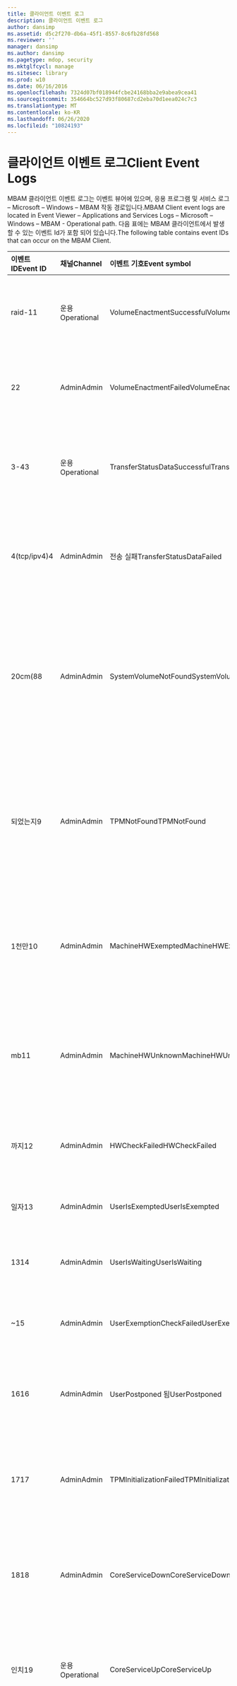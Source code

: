 ```yaml
---
title: 클라이언트 이벤트 로그
description: 클라이언트 이벤트 로그
author: dansimp
ms.assetid: d5c2f270-db6a-45f1-8557-8c6fb28fd568
ms.reviewer: ''
manager: dansimp
ms.author: dansimp
ms.pagetype: mdop, security
ms.mktglfcycl: manage
ms.sitesec: library
ms.prod: w10
ms.date: 06/16/2016
ms.openlocfilehash: 7324d07bf018944fcbe24168bba2e9abea9cea41
ms.sourcegitcommit: 354664bc527d93f80687cd2eba70d1eea024c7c3
ms.translationtype: MT
ms.contentlocale: ko-KR
ms.lasthandoff: 06/26/2020
ms.locfileid: "10824193"
---
```

# <span data-ttu-id="d0bba-103">클라이언트 이벤트 로그</span><span class="sxs-lookup"><span data-stu-id="d0bba-103">Client Event Logs</span></span>

<span data-ttu-id="d0bba-104">MBAM 클라이언트 이벤트 로그는 이벤트 뷰어에 있으며, 응용 프로그램 및 서비스 로그 – Microsoft – Windows – MBAM 작동 경로입니다.</span><span class="sxs-lookup"><span data-stu-id="d0bba-104">MBAM Client event logs are located in Event Viewer – Applications and Services Logs – Microsoft – Windows – MBAM - Operational path.</span></span>
<span data-ttu-id="d0bba-105">다음 표에는 MBAM 클라이언트에서 발생할 수 있는 이벤트 Id가 포함 되어 있습니다.</span><span class="sxs-lookup"><span data-stu-id="d0bba-105">The following table contains event IDs that can occur on the MBAM Client.</span></span>

<table>
<colgroup>
<col width="25%" />
<col width="25%" />
<col width="25%" />
<col width="25%" />
</colgroup>
<thead>
<tr class="header">
<th align="left"><span data-ttu-id="d0bba-106">이벤트 ID</span><span class="sxs-lookup"><span data-stu-id="d0bba-106">Event ID</span></span></th>
<th align="left"><span data-ttu-id="d0bba-107">채널</span><span class="sxs-lookup"><span data-stu-id="d0bba-107">Channel</span></span></th>
<th align="left"><span data-ttu-id="d0bba-108">이벤트 기호</span><span class="sxs-lookup"><span data-stu-id="d0bba-108">Event symbol</span></span></th>
<th align="left"><span data-ttu-id="d0bba-109">메시지</span><span class="sxs-lookup"><span data-stu-id="d0bba-109">Message</span></span></th>
</tr>
</thead>
<tbody>
<tr class="odd">
<td align="left"><p><span data-ttu-id="d0bba-110">raid-1</span><span class="sxs-lookup"><span data-stu-id="d0bba-110">1</span></span></p></td>
<td align="left"><p><span data-ttu-id="d0bba-111">운용</span><span class="sxs-lookup"><span data-stu-id="d0bba-111">Operational</span></span></p></td>
<td align="left"><p><span data-ttu-id="d0bba-112">VolumeEnactmentSuccessful</span><span class="sxs-lookup"><span data-stu-id="d0bba-112">VolumeEnactmentSuccessful</span></span></p></td>
<td align="left"><p><span data-ttu-id="d0bba-113">MBAM 정책이 성공적으로 적용 되었습니다.</span><span class="sxs-lookup"><span data-stu-id="d0bba-113">The MBAM policies were applied successfully.</span></span></p></td>
</tr>
<tr class="even">
<td align="left"><p><span data-ttu-id="d0bba-114">2</span><span class="sxs-lookup"><span data-stu-id="d0bba-114">2</span></span></p></td>
<td align="left"><p><span data-ttu-id="d0bba-115">Admin</span><span class="sxs-lookup"><span data-stu-id="d0bba-115">Admin</span></span></p></td>
<td align="left"><p><span data-ttu-id="d0bba-116">VolumeEnactmentFailed</span><span class="sxs-lookup"><span data-stu-id="d0bba-116">VolumeEnactmentFailed</span></span></p></td>
<td align="left"><p><span data-ttu-id="d0bba-117">MBAM 정책을 적용 하는 동안 오류가 발생 했습니다.</span><span class="sxs-lookup"><span data-stu-id="d0bba-117">An error occurred while applying MBAM policies.</span></span></p></td>
</tr>
<tr class="odd">
<td align="left"><p><span data-ttu-id="d0bba-118">3-4</span><span class="sxs-lookup"><span data-stu-id="d0bba-118">3</span></span></p></td>
<td align="left"><p><span data-ttu-id="d0bba-119">운용</span><span class="sxs-lookup"><span data-stu-id="d0bba-119">Operational</span></span></p></td>
<td align="left"><p><span data-ttu-id="d0bba-120">TransferStatusDataSuccessful</span><span class="sxs-lookup"><span data-stu-id="d0bba-120">TransferStatusDataSuccessful</span></span></p></td>
<td align="left"><p><span data-ttu-id="d0bba-121">암호화 상태 데이터가 성공적으로 전송 되었습니다.</span><span class="sxs-lookup"><span data-stu-id="d0bba-121">The encryption status data was sent successfully.</span></span></p></td>
</tr>
<tr class="even">
<td align="left"><p><span data-ttu-id="d0bba-122">4(tcp/ipv4)</span><span class="sxs-lookup"><span data-stu-id="d0bba-122">4</span></span></p></td>
<td align="left"><p><span data-ttu-id="d0bba-123">Admin</span><span class="sxs-lookup"><span data-stu-id="d0bba-123">Admin</span></span></p></td>
<td align="left"><p><span data-ttu-id="d0bba-124">전송 실패</span><span class="sxs-lookup"><span data-stu-id="d0bba-124">TransferStatusDataFailed</span></span></p></td>
<td align="left"><p><span data-ttu-id="d0bba-125">암호화 상태 데이터를 보내는 동안 오류가 발생 했습니다.</span><span class="sxs-lookup"><span data-stu-id="d0bba-125">An error occurred while sending encryption status data.</span></span></p></td>
</tr>
<tr class="odd">
<td align="left"><p><span data-ttu-id="d0bba-126">20cm(8</span><span class="sxs-lookup"><span data-stu-id="d0bba-126">8</span></span></p></td>
<td align="left"><p><span data-ttu-id="d0bba-127">Admin</span><span class="sxs-lookup"><span data-stu-id="d0bba-127">Admin</span></span></p></td>
<td align="left"><p><span data-ttu-id="d0bba-128">SystemVolumeNotFound</span><span class="sxs-lookup"><span data-stu-id="d0bba-128">SystemVolumeNotFound</span></span></p></td>
<td align="left"><p><span data-ttu-id="d0bba-129">시스템 볼륨이 없습니다.</span><span class="sxs-lookup"><span data-stu-id="d0bba-129">The system volume is missing.</span></span> <span data-ttu-id="d0bba-130">운영 체제 드라이브를 암호화 하려면 SystemVolume이 필요 합니다.</span><span class="sxs-lookup"><span data-stu-id="d0bba-130">SystemVolume is needed to encrypt the operating system drive.</span></span></p></td>
</tr>
<tr class="even">
<td align="left"><p><span data-ttu-id="d0bba-131">되었는지</span><span class="sxs-lookup"><span data-stu-id="d0bba-131">9</span></span></p></td>
<td align="left"><p><span data-ttu-id="d0bba-132">Admin</span><span class="sxs-lookup"><span data-stu-id="d0bba-132">Admin</span></span></p></td>
<td align="left"><p><span data-ttu-id="d0bba-133">TPMNotFound</span><span class="sxs-lookup"><span data-stu-id="d0bba-133">TPMNotFound</span></span></p></td>
<td align="left"><p><span data-ttu-id="d0bba-134">TPM 하드웨어가 없습니다.</span><span class="sxs-lookup"><span data-stu-id="d0bba-134">The TPM hardware is missing.</span></span> <span data-ttu-id="d0bba-135">Tpm은 TPM 보호기로 운영 체제 드라이브를 암호화 하는 데 필요 합니다.</span><span class="sxs-lookup"><span data-stu-id="d0bba-135">TPM is needed to encrypt the operating system drive with any TPM protector.</span></span></p></td>
</tr>
<tr class="odd">
<td align="left"><p><span data-ttu-id="d0bba-136">1천만</span><span class="sxs-lookup"><span data-stu-id="d0bba-136">10</span></span></p></td>
<td align="left"><p><span data-ttu-id="d0bba-137">Admin</span><span class="sxs-lookup"><span data-stu-id="d0bba-137">Admin</span></span></p></td>
<td align="left"><p><span data-ttu-id="d0bba-138">MachineHWExempted</span><span class="sxs-lookup"><span data-stu-id="d0bba-138">MachineHWExempted</span></span></p></td>
<td align="left"><p><span data-ttu-id="d0bba-139">컴퓨터가 암호화에서 제외 됩니다.</span><span class="sxs-lookup"><span data-stu-id="d0bba-139">The computer is exempted from Encryption.</span></span> <span data-ttu-id="d0bba-140">컴퓨터의 하드웨어 상태: 제외</span><span class="sxs-lookup"><span data-stu-id="d0bba-140">Machine’s hardware status: Exempted</span></span></p></td>
</tr>
<tr class="even">
<td align="left"><p><span data-ttu-id="d0bba-141">mb</span><span class="sxs-lookup"><span data-stu-id="d0bba-141">11</span></span></p></td>
<td align="left"><p><span data-ttu-id="d0bba-142">Admin</span><span class="sxs-lookup"><span data-stu-id="d0bba-142">Admin</span></span></p></td>
<td align="left"><p><span data-ttu-id="d0bba-143">MachineHWUnknown</span><span class="sxs-lookup"><span data-stu-id="d0bba-143">MachineHWUnknown</span></span></p></td>
<td align="left"><p><span data-ttu-id="d0bba-144">컴퓨터가 암호화에서 제외 됩니다.</span><span class="sxs-lookup"><span data-stu-id="d0bba-144">The computer is exempted from encryption.</span></span> <span data-ttu-id="d0bba-145">컴퓨터의 하드웨어 상태: 알 수 없음</span><span class="sxs-lookup"><span data-stu-id="d0bba-145">Machine’s hardware status: Unknown</span></span></p></td>
</tr>
<tr class="odd">
<td align="left"><p><span data-ttu-id="d0bba-146">까지</span><span class="sxs-lookup"><span data-stu-id="d0bba-146">12</span></span></p></td>
<td align="left"><p><span data-ttu-id="d0bba-147">Admin</span><span class="sxs-lookup"><span data-stu-id="d0bba-147">Admin</span></span></p></td>
<td align="left"><p><span data-ttu-id="d0bba-148">HWCheckFailed</span><span class="sxs-lookup"><span data-stu-id="d0bba-148">HWCheckFailed</span></span></p></td>
<td align="left"><p><span data-ttu-id="d0bba-149">하드웨어 예외 검사에 실패 했습니다.</span><span class="sxs-lookup"><span data-stu-id="d0bba-149">Hardware exemption check failed.</span></span></p></td>
</tr>
<tr class="even">
<td align="left"><p><span data-ttu-id="d0bba-150">일자</span><span class="sxs-lookup"><span data-stu-id="d0bba-150">13</span></span></p></td>
<td align="left"><p><span data-ttu-id="d0bba-151">Admin</span><span class="sxs-lookup"><span data-stu-id="d0bba-151">Admin</span></span></p></td>
<td align="left"><p><span data-ttu-id="d0bba-152">UserIsExempted</span><span class="sxs-lookup"><span data-stu-id="d0bba-152">UserIsExempted</span></span></p></td>
<td align="left"><p><span data-ttu-id="d0bba-153">사용자가 암호화에서 제외 됩니다.</span><span class="sxs-lookup"><span data-stu-id="d0bba-153">The user is exempt from encryption.</span></span></p></td>
</tr>
<tr class="odd">
<td align="left"><p><span data-ttu-id="d0bba-154">13</span><span class="sxs-lookup"><span data-stu-id="d0bba-154">14</span></span></p></td>
<td align="left"><p><span data-ttu-id="d0bba-155">Admin</span><span class="sxs-lookup"><span data-stu-id="d0bba-155">Admin</span></span></p></td>
<td align="left"><p><span data-ttu-id="d0bba-156">UserIsWaiting</span><span class="sxs-lookup"><span data-stu-id="d0bba-156">UserIsWaiting</span></span></p></td>
<td align="left"><p><span data-ttu-id="d0bba-157">사용자가 예외를 요청 했습니다.</span><span class="sxs-lookup"><span data-stu-id="d0bba-157">The user requested an exemption.</span></span></p></td>
</tr>
<tr class="even">
<td align="left"><p><span data-ttu-id="d0bba-158">~</span><span class="sxs-lookup"><span data-stu-id="d0bba-158">15</span></span></p></td>
<td align="left"><p><span data-ttu-id="d0bba-159">Admin</span><span class="sxs-lookup"><span data-stu-id="d0bba-159">Admin</span></span></p></td>
<td align="left"><p><span data-ttu-id="d0bba-160">UserExemptionCheckFailed</span><span class="sxs-lookup"><span data-stu-id="d0bba-160">UserExemptionCheckFailed</span></span></p></td>
<td align="left"><p><span data-ttu-id="d0bba-161">사용자 예외 검사에 실패 했습니다.</span><span class="sxs-lookup"><span data-stu-id="d0bba-161">User exemption check failed.</span></span></p></td>
</tr>
<tr class="odd">
<td align="left"><p><span data-ttu-id="d0bba-162">16</span><span class="sxs-lookup"><span data-stu-id="d0bba-162">16</span></span></p></td>
<td align="left"><p><span data-ttu-id="d0bba-163">Admin</span><span class="sxs-lookup"><span data-stu-id="d0bba-163">Admin</span></span></p></td>
<td align="left"><p><span data-ttu-id="d0bba-164">UserPostponed 됨</span><span class="sxs-lookup"><span data-stu-id="d0bba-164">UserPostponed</span></span></p></td>
<td align="left"><p><span data-ttu-id="d0bba-165">사용자가 암호화 프로세스를 연기 했습니다.</span><span class="sxs-lookup"><span data-stu-id="d0bba-165">The user postponed the encryption process.</span></span></p></td>
</tr>
<tr class="even">
<td align="left"><p><span data-ttu-id="d0bba-166">17</span><span class="sxs-lookup"><span data-stu-id="d0bba-166">17</span></span></p></td>
<td align="left"><p><span data-ttu-id="d0bba-167">Admin</span><span class="sxs-lookup"><span data-stu-id="d0bba-167">Admin</span></span></p></td>
<td align="left"><p><span data-ttu-id="d0bba-168">TPMInitializationFailed</span><span class="sxs-lookup"><span data-stu-id="d0bba-168">TPMInitializationFailed</span></span></p></td>
<td align="left"><p><span data-ttu-id="d0bba-169">TPM 초기화에 실패 했습니다.</span><span class="sxs-lookup"><span data-stu-id="d0bba-169">TPM initialization failed.</span></span> <span data-ttu-id="d0bba-170">사용자가 BIOS 변경 내용을 거부 했습니다.</span><span class="sxs-lookup"><span data-stu-id="d0bba-170">The user rejected the BIOS changes.</span></span></p></td>
</tr>
<tr class="odd">
<td align="left"><p><span data-ttu-id="d0bba-171">18</span><span class="sxs-lookup"><span data-stu-id="d0bba-171">18</span></span></p></td>
<td align="left"><p><span data-ttu-id="d0bba-172">Admin</span><span class="sxs-lookup"><span data-stu-id="d0bba-172">Admin</span></span></p></td>
<td align="left"><p><span data-ttu-id="d0bba-173">CoreServiceDown</span><span class="sxs-lookup"><span data-stu-id="d0bba-173">CoreServiceDown</span></span></p></td>
<td align="left"><p><span data-ttu-id="d0bba-174">MBAM 복구 및 하드웨어 서비스에 연결할 수 없습니다.</span><span class="sxs-lookup"><span data-stu-id="d0bba-174">Unable to connect to the MBAM Recovery and Hardware service.</span></span></p></td>
</tr>
<tr class="even">
<td align="left"><p><span data-ttu-id="d0bba-175">인치</span><span class="sxs-lookup"><span data-stu-id="d0bba-175">19</span></span></p></td>
<td align="left"><p><span data-ttu-id="d0bba-176">운용</span><span class="sxs-lookup"><span data-stu-id="d0bba-176">Operational</span></span></p></td>
<td align="left"><p><span data-ttu-id="d0bba-177">CoreServiceUp</span><span class="sxs-lookup"><span data-stu-id="d0bba-177">CoreServiceUp</span></span></p></td>
<td align="left"><p><span data-ttu-id="d0bba-178">MBAM 복구 및 하드웨어 서비스에 연결 되었습니다.</span><span class="sxs-lookup"><span data-stu-id="d0bba-178">Successfully connected to the MBAM Recovery and Hardware service.</span></span></p></td>
</tr>
<tr class="odd">
<td align="left"><p><span data-ttu-id="d0bba-179">명</span><span class="sxs-lookup"><span data-stu-id="d0bba-179">20</span></span></p></td>
<td align="left"><p><span data-ttu-id="d0bba-180">Admin</span><span class="sxs-lookup"><span data-stu-id="d0bba-180">Admin</span></span></p></td>
<td align="left"><p><span data-ttu-id="d0bba-181">PolicyMismatch</span><span class="sxs-lookup"><span data-stu-id="d0bba-181">PolicyMismatch</span></span></p></td>
<td align="left"><p><span data-ttu-id="d0bba-182">MBAM 정책이 충돌 하거나 손상 되었습니다.</span><span class="sxs-lookup"><span data-stu-id="d0bba-182">The MBAM policy is in conflict or corrupt.</span></span></p></td>
</tr>
<tr class="even">
<td align="left"><p><span data-ttu-id="d0bba-183">mb</span><span class="sxs-lookup"><span data-stu-id="d0bba-183">21</span></span></p></td>
<td align="left"><p><span data-ttu-id="d0bba-184">Admin</span><span class="sxs-lookup"><span data-stu-id="d0bba-184">Admin</span></span></p></td>
<td align="left"><p><span data-ttu-id="d0bba-185">ConflictingOSVolumePolicies</span><span class="sxs-lookup"><span data-stu-id="d0bba-185">ConflictingOSVolumePolicies</span></span></p></td>
<td align="left"><p><span data-ttu-id="d0bba-186">OS 볼륨 암호화 정책이 충돌 했습니다.</span><span class="sxs-lookup"><span data-stu-id="d0bba-186">Detected OS volume encryption policies conflict.</span></span> <span data-ttu-id="d0bba-187">OS 드라이브 프로텍터와 관련 된 BitLocker 및 MBAM 정책을 확인 합니다.</span><span class="sxs-lookup"><span data-stu-id="d0bba-187">Check BitLocker and MBAM policies related to OS drive protectors.</span></span></p></td>
</tr>
<tr class="odd">
<td align="left"><p><span data-ttu-id="d0bba-188">khz</span><span class="sxs-lookup"><span data-stu-id="d0bba-188">22</span></span></p></td>
<td align="left"><p><span data-ttu-id="d0bba-189">Admin</span><span class="sxs-lookup"><span data-stu-id="d0bba-189">Admin</span></span></p></td>
<td align="left"><p><span data-ttu-id="d0bba-190">ConflictingFDDVolumePolicies</span><span class="sxs-lookup"><span data-stu-id="d0bba-190">ConflictingFDDVolumePolicies</span></span></p></td>
<td align="left"><p><span data-ttu-id="d0bba-191">해결 됨 고정 데이터 드라이브 볼륨 암호화 정책이 충돌 합니다.</span><span class="sxs-lookup"><span data-stu-id="d0bba-191">Detected Fixed Data Drive volume encryption policies conflict.</span></span> <span data-ttu-id="d0bba-192">FDD 드라이브 프로텍터와 관련 된 BitLocker 및 MBAM 정책을 확인 합니다.</span><span class="sxs-lookup"><span data-stu-id="d0bba-192">Check BitLocker and MBAM policies related to FDD drive protectors.</span></span></p></td>
</tr>
<tr class="even">
<td align="left"><p><span data-ttu-id="d0bba-193">27</span><span class="sxs-lookup"><span data-stu-id="d0bba-193">27</span></span></p></td>
<td align="left"><p><span data-ttu-id="d0bba-194">Admin</span><span class="sxs-lookup"><span data-stu-id="d0bba-194">Admin</span></span></p></td>
<td align="left"><p><span data-ttu-id="d0bba-195"># Failednodra</span><span class="sxs-lookup"><span data-stu-id="d0bba-195">EncryptionFailedNoDra</span></span></p></td>
<td align="left"><p><span data-ttu-id="d0bba-196">암호화 하는 동안 오류가 발생 했습니다.</span><span class="sxs-lookup"><span data-stu-id="d0bba-196">An error occurred while encrypting.</span></span> <span data-ttu-id="d0bba-197">Windows 사전 8.1 컴퓨터의 경우 DRA (데이터 복구 에이전트) 보호기가 FIPS 모드에서 필요 합니다.</span><span class="sxs-lookup"><span data-stu-id="d0bba-197">A Data Recovery Agent (DRA) protector is required in FIPS mode for pre-Windows 8.1 machines.</span></span></p></td>
</tr>
<tr class="odd">
<td align="left"><p><span data-ttu-id="d0bba-198">일까</span><span class="sxs-lookup"><span data-stu-id="d0bba-198">28</span></span></p></td>
<td align="left"><p><span data-ttu-id="d0bba-199">운용</span><span class="sxs-lookup"><span data-stu-id="d0bba-199">Operational</span></span></p></td>
<td align="left"><p><span data-ttu-id="d0bba-200">TpmOwnerAuthEscrowed</span><span class="sxs-lookup"><span data-stu-id="d0bba-200">TpmOwnerAuthEscrowed</span></span></p></td>
<td align="left"><p><span data-ttu-id="d0bba-201">TPM 소유자 Auth가 escrowed 되었습니다.</span><span class="sxs-lookup"><span data-stu-id="d0bba-201">The TPM OwnerAuth has been escrowed.</span></span></p></td>
</tr>
<tr class="even">
<td align="left"><p><span data-ttu-id="d0bba-202">개가</span><span class="sxs-lookup"><span data-stu-id="d0bba-202">29</span></span></p></td>
<td align="left"><p><span data-ttu-id="d0bba-203">운용</span><span class="sxs-lookup"><span data-stu-id="d0bba-203">Operational</span></span></p></td>
<td align="left"><p><span data-ttu-id="d0bba-204">RecoveryKeyEscrowed</span><span class="sxs-lookup"><span data-stu-id="d0bba-204">RecoveryKeyEscrowed</span></span></p></td>
<td align="left"><p><span data-ttu-id="d0bba-205">볼륨에 대 한 BitLocker 복구 키가 escrowed 되었습니다.</span><span class="sxs-lookup"><span data-stu-id="d0bba-205">The BitLocker recovery key for the volume has been escrowed.</span></span></p></td>
</tr>
<tr class="odd">
<td align="left"><p><span data-ttu-id="d0bba-206">30</span><span class="sxs-lookup"><span data-stu-id="d0bba-206">30</span></span></p></td>
<td align="left"><p><span data-ttu-id="d0bba-207">운용</span><span class="sxs-lookup"><span data-stu-id="d0bba-207">Operational</span></span></p></td>
<td align="left"><p><span data-ttu-id="d0bba-208">RecoveryKeyReset</span><span class="sxs-lookup"><span data-stu-id="d0bba-208">RecoveryKeyReset</span></span></p></td>
<td align="left"><p><span data-ttu-id="d0bba-209">볼륨에 대 한 BitLocker 복구 키가 업데이트 되었습니다.</span><span class="sxs-lookup"><span data-stu-id="d0bba-209">The BitLocker recovery key for the volume has been updated.</span></span></p></td>
</tr>
<tr class="even">
<td align="left"><p><span data-ttu-id="d0bba-210">개</span><span class="sxs-lookup"><span data-stu-id="d0bba-210">31</span></span></p></td>
<td align="left"><p><span data-ttu-id="d0bba-211">운용</span><span class="sxs-lookup"><span data-stu-id="d0bba-211">Operational</span></span></p></td>
<td align="left"><p><span data-ttu-id="d0bba-212">EnforcePolicyDateSet</span><span class="sxs-lookup"><span data-stu-id="d0bba-212">EnforcePolicyDateSet</span></span></p></td>
<td align="left"><p><span data-ttu-id="d0bba-213"><em> &lt; &gt; 볼륨에 대해 적용 정책 날짜, 날짜를 </em> 설정 했습니다.</span><span class="sxs-lookup"><span data-stu-id="d0bba-213">The enforce policy date, <em>&lt;date&gt;</em>, has been set for the volume</span></span></p></td>
</tr>
<tr class="odd">
<td align="left"><p><span data-ttu-id="d0bba-214">32</span><span class="sxs-lookup"><span data-stu-id="d0bba-214">32</span></span></p></td>
<td align="left"><p><span data-ttu-id="d0bba-215">운용</span><span class="sxs-lookup"><span data-stu-id="d0bba-215">Operational</span></span></p></td>
<td align="left"><p><span data-ttu-id="d0bba-216">EnforcePolicyDateCleared</span><span class="sxs-lookup"><span data-stu-id="d0bba-216">EnforcePolicyDateCleared</span></span></p></td>
<td align="left"><p><span data-ttu-id="d0bba-217"><em> &lt; 볼륨에 대 한 적용 정책 날짜, 날짜 &gt; </em> 를 지웠습니다.</span><span class="sxs-lookup"><span data-stu-id="d0bba-217">The enforce policy date, <em>&lt;date&gt;</em>, has been cleared for the volume.</span></span></p></td>
</tr>
<tr class="even">
<td align="left"><p><span data-ttu-id="d0bba-218">33</span><span class="sxs-lookup"><span data-stu-id="d0bba-218">33</span></span></p></td>
<td align="left"><p><span data-ttu-id="d0bba-219">운용</span><span class="sxs-lookup"><span data-stu-id="d0bba-219">Operational</span></span></p></td>
<td align="left"><p><span data-ttu-id="d0bba-220">TpmLockOutResetSucceeded</span><span class="sxs-lookup"><span data-stu-id="d0bba-220">TpmLockOutResetSucceeded</span></span></p></td>
<td align="left"><p><span data-ttu-id="d0bba-221">TPM 잠금을 다시 설정 했습니다.</span><span class="sxs-lookup"><span data-stu-id="d0bba-221">Successfully reset TPM lockout.</span></span></p></td>
</tr>
<tr class="odd">
<td align="left"><p><span data-ttu-id="d0bba-222">34</span><span class="sxs-lookup"><span data-stu-id="d0bba-222">34</span></span></p></td>
<td align="left"><p><span data-ttu-id="d0bba-223">Admin</span><span class="sxs-lookup"><span data-stu-id="d0bba-223">Admin</span></span></p></td>
<td align="left"><p><span data-ttu-id="d0bba-224">TpmLockOutResetFailed</span><span class="sxs-lookup"><span data-stu-id="d0bba-224">TpmLockOutResetFailed</span></span></p></td>
<td align="left"><p><span data-ttu-id="d0bba-225">TPM 잠금을 다시 설정 하지 못했습니다.</span><span class="sxs-lookup"><span data-stu-id="d0bba-225">Failed to reset TPM lockout.</span></span></p></td>
</tr>
<tr class="even">
<td align="left"><p><span data-ttu-id="d0bba-226">35</span><span class="sxs-lookup"><span data-stu-id="d0bba-226">35</span></span></p></td>
<td align="left"><p><span data-ttu-id="d0bba-227">운용</span><span class="sxs-lookup"><span data-stu-id="d0bba-227">Operational</span></span></p></td>
<td align="left"><p><span data-ttu-id="d0bba-228">TpmOwnerAuthRetrievalSucceeded</span><span class="sxs-lookup"><span data-stu-id="d0bba-228">TpmOwnerAuthRetrievalSucceeded</span></span></p></td>
<td align="left"><p><span data-ttu-id="d0bba-229">MBAM 서비스에서 TPM 소유자 인증을 검색 했습니다.</span><span class="sxs-lookup"><span data-stu-id="d0bba-229">Successfully retrieved TPM OwnerAuth from MBAM services.</span></span></p></td>
</tr>
<tr class="odd">
<td align="left"><p><span data-ttu-id="d0bba-230">36</span><span class="sxs-lookup"><span data-stu-id="d0bba-230">36</span></span></p></td>
<td align="left"><p><span data-ttu-id="d0bba-231">Admin</span><span class="sxs-lookup"><span data-stu-id="d0bba-231">Admin</span></span></p></td>
<td align="left"><p><span data-ttu-id="d0bba-232">TpmOwnerAuthRetrievalFailed</span><span class="sxs-lookup"><span data-stu-id="d0bba-232">TpmOwnerAuthRetrievalFailed</span></span></p></td>
<td align="left"><p><span data-ttu-id="d0bba-233">MBAM 서비스에서 TPM 소유자 인증을 검색 하지 못했습니다.</span><span class="sxs-lookup"><span data-stu-id="d0bba-233">Failed to retrieve TPM OwnerAuth from MBAM services.</span></span></p></td>
</tr>
<tr class="even">
<td align="left"><p><span data-ttu-id="d0bba-234">37</span><span class="sxs-lookup"><span data-stu-id="d0bba-234">37</span></span></p></td>
<td align="left"><p><span data-ttu-id="d0bba-235">Admin</span><span class="sxs-lookup"><span data-stu-id="d0bba-235">Admin</span></span></p></td>
<td align="left"><p><span data-ttu-id="d0bba-236">WmiProviderDllSearchPathUpdateFailed</span><span class="sxs-lookup"><span data-stu-id="d0bba-236">WmiProviderDllSearchPathUpdateFailed</span></span></p></td>
<td align="left"><p><span data-ttu-id="d0bba-237">WMI 공급자에 대 한 DLL 검색 경로를 업데이트 하지 못했습니다.</span><span class="sxs-lookup"><span data-stu-id="d0bba-237">Failed to update the DLL search path for WMI provider.</span></span></p></td>
</tr>
<tr class="odd">
<td align="left"><p><span data-ttu-id="d0bba-238">38</span><span class="sxs-lookup"><span data-stu-id="d0bba-238">38</span></span></p></td>
<td align="left"><p><span data-ttu-id="d0bba-239">Admin</span><span class="sxs-lookup"><span data-stu-id="d0bba-239">Admin</span></span></p></td>
<td align="left"><p><span data-ttu-id="d0bba-240">TimedOutWaitingForWmiProvider</span><span class="sxs-lookup"><span data-stu-id="d0bba-240">TimedOutWaitingForWmiProvider</span></span></p></td>
<td align="left"><p><span data-ttu-id="d0bba-241">에이전트 중지 중-MBAM WMI 공급자 인스턴스를 기다리는 동안 시간이 초과 되었습니다.</span><span class="sxs-lookup"><span data-stu-id="d0bba-241">Agent Stopping - Timed-out waiting for MBAM WMI Provider Instance.</span></span></p></td>
</tr>
<tr class="even">
<td align="left"><p><span data-ttu-id="d0bba-242">39</span><span class="sxs-lookup"><span data-stu-id="d0bba-242">39</span></span></p></td>
<td align="left"><p><span data-ttu-id="d0bba-243">운용</span><span class="sxs-lookup"><span data-stu-id="d0bba-243">Operational</span></span></p></td>
<td align="left"><p><span data-ttu-id="d0bba-244">RemovableDriveMounted</span><span class="sxs-lookup"><span data-stu-id="d0bba-244">RemovableDriveMounted</span></span></p></td>
<td align="left"><p><span data-ttu-id="d0bba-245">이동식 드라이브를 탑재 했습니다.</span><span class="sxs-lookup"><span data-stu-id="d0bba-245">Removable drive was mounted.</span></span></p></td>
</tr>
<tr class="odd">
<td align="left"><p><span data-ttu-id="d0bba-246">40</span><span class="sxs-lookup"><span data-stu-id="d0bba-246">40</span></span></p></td>
<td align="left"><p><span data-ttu-id="d0bba-247">운용</span><span class="sxs-lookup"><span data-stu-id="d0bba-247">Operational</span></span></p></td>
<td align="left"><p><span data-ttu-id="d0bba-248">Removable드라이브 분리 됨</span><span class="sxs-lookup"><span data-stu-id="d0bba-248">RemovableDriveDismounted</span></span></p></td>
<td align="left"><p><span data-ttu-id="d0bba-249">이동식 드라이브가 분리 되었습니다.</span><span class="sxs-lookup"><span data-stu-id="d0bba-249">Removable drive was unmounted.</span></span></p></td>
</tr>
<tr class="even">
<td align="left"><p><span data-ttu-id="d0bba-250">41</span><span class="sxs-lookup"><span data-stu-id="d0bba-250">41</span></span></p></td>
<td align="left"><p><span data-ttu-id="d0bba-251">운용</span><span class="sxs-lookup"><span data-stu-id="d0bba-251">Operational</span></span></p></td>
<td align="left"><p><span data-ttu-id="d0bba-252">이 (가) FailedToEnactEndpointUnreachable 수 없음</span><span class="sxs-lookup"><span data-stu-id="d0bba-252">FailedToEnactEndpointUnreachable</span></span></p></td>
<td align="left"><p><span data-ttu-id="d0bba-253">MBAM 복구 및 하드웨어 서비스에 연결 하지 못해 볼륨에 성공적으로 적용 되지 않은 경우</span><span class="sxs-lookup"><span data-stu-id="d0bba-253">Failure to connect to the MBAM Recovery and Hardware service prevented MBAM policies from being applied successfully to the volume.</span></span></p></td>
</tr>
<tr class="odd">
<td align="left"><p><span data-ttu-id="d0bba-254">42</span><span class="sxs-lookup"><span data-stu-id="d0bba-254">42</span></span></p></td>
<td align="left"><p><span data-ttu-id="d0bba-255">운용</span><span class="sxs-lookup"><span data-stu-id="d0bba-255">Operational</span></span></p></td>
<td align="left"><p><span data-ttu-id="d0bba-256">FailedToEnactLockedVolume</span><span class="sxs-lookup"><span data-stu-id="d0bba-256">FailedToEnactLockedVolume</span></span></p></td>
<td align="left"><p><span data-ttu-id="d0bba-257">볼륨 상태가 잠기면 MBAM 정책이 볼륨에 성공적으로 적용 되지 않았습니다.</span><span class="sxs-lookup"><span data-stu-id="d0bba-257">Locked volume state prevented MBAM policies from being applied successfully to the volume.</span></span></p></td>
</tr>
<tr class="even">
<td align="left"><p><span data-ttu-id="d0bba-258">43</span><span class="sxs-lookup"><span data-stu-id="d0bba-258">43</span></span></p></td>
<td align="left"><p><span data-ttu-id="d0bba-259">운용</span><span class="sxs-lookup"><span data-stu-id="d0bba-259">Operational</span></span></p></td>
<td align="left"><p><span data-ttu-id="d0bba-260">전송 불가능 한 전송 상태 Datafailedendpoint접근할 수 없음</span><span class="sxs-lookup"><span data-stu-id="d0bba-260">TransferStatusDataFailedEndpointUnreachable</span></span></p></td>
<td align="left"><p><span data-ttu-id="d0bba-261">MBAM 준수 및 상태 서비스에 연결 하지 못하면 암호화 상태 데이터를 전송할 수 없습니다.</span><span class="sxs-lookup"><span data-stu-id="d0bba-261">Failure to connect to the MBAM Compliance and Status service prevented the transfer of encryption status data.</span></span></p></td>
</tr>
</tbody>
</table>

 


## <span data-ttu-id="d0bba-262">관련 항목</span><span class="sxs-lookup"><span data-stu-id="d0bba-262">Related topics</span></span>
[<span data-ttu-id="d0bba-263">MBAM 2.5에 대한 기술 참조</span><span class="sxs-lookup"><span data-stu-id="d0bba-263">Technical Reference for MBAM 2.5</span></span>](technical-reference-for-mbam-25.md)

[<span data-ttu-id="d0bba-264">서버 이벤트 로그</span><span class="sxs-lookup"><span data-stu-id="d0bba-264">Server Event Logs</span></span>](server-event-logs.md)

 


## <span data-ttu-id="d0bba-265">MBAM에 대 한 제안이 있으십니까?</span><span class="sxs-lookup"><span data-stu-id="d0bba-265">Got a suggestion for MBAM?</span></span>
- <span data-ttu-id="d0bba-266">[여기](http://mbam.uservoice.com/forums/268571-microsoft-bitlocker-administration-and-monitoring)에서 제안을 추가 하거나 투표 합니다.</span><span class="sxs-lookup"><span data-stu-id="d0bba-266">Add or vote on suggestions [here](http://mbam.uservoice.com/forums/268571-microsoft-bitlocker-administration-and-monitoring).</span></span> 
- <span data-ttu-id="d0bba-267">MBAM 문제의 경우 [Mbam TechNet 포럼](https://social.technet.microsoft.com/Forums/home?forum=mdopmbam)을 사용 합니다.</span><span class="sxs-lookup"><span data-stu-id="d0bba-267">For MBAM issues, use the [MBAM TechNet Forum](https://social.technet.microsoft.com/Forums/home?forum=mdopmbam).</span></span> 





